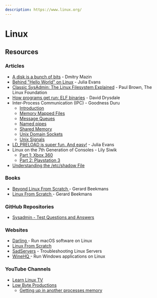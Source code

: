 ```yaml
---
description: https://www.linux.org/
---
```


# Linux

## Resources

### Articles

* [A disk is a bunch of bits](https://www.cyberdemon.org/2023/07/19/bunch-of-bits.html) - Dmitry Mazin
* [Behind "Hello World" on Linux](https://jvns.ca/blog/2023/08/03/behind--hello-world/) - Julia Evans
* [Classic SysAdmin: The Linux Filesystem Explained](https://www.linuxfoundation.org/blog/blog/classic-sysadmin-the-linux-filesystem-explained) - Paul Brown, The Linux Foundation
* [How programs get run: ELF binaries](https://lwn.net/Articles/631631/) - David Drysdale
* Inter-Process Communication (IPC) - Goodness Duru
  * [Introduction](https://goodyduru.github.io/os/2023/09/08/ipc-introduction.html)
  * [Memory Mapped Files](https://goodyduru.github.io/os/2024/03/18/ipc-mmap.html)
  * [Message Queues](https://goodyduru.github.io/os/2023/11/13/ipc-message-queues.html)
  * [Named pipes](https://goodyduru.github.io/os/2023/09/26/ipc-named-pipes.html)
  * [Shared Memory](https://goodyduru.github.io/os/2024/01/31/ipc-shared-memory.html)
  * [Unix Domain Sockets](https://goodyduru.github.io/os/2023/10/03/ipc-unix-domain-sockets.html)
  * [Unix Signals](https://goodyduru.github.io/os/2023/10/05/ipc-unix-signals.html)
* [LD\_PRELOAD is super fun. And easy!](https://jvns.ca/blog/2014/11/27/ld-preload-is-super-fun-and-easy/) - Julia Evans
* Linux on the 7th Generation of Consoles - Lily Siwik
  * [Part 1: Xbox 360](https://www.lilysthings.org/blog/linux-on-xbox360/)
  * [Part 2: Playstation 3](https://www.lilysthings.org/blog/linux-on-ps3/)
* [Understanding the /etc/shadow File](https://linuxize.com/post/etc-shadow-file/)

### Books

* [Beyond Linux From Scratch ](https://www.linuxfromscratch.org/blfs/view/stable/)- Gerard Beekmans
* [Linux From Scratch ](https://www.linuxfromscratch.org/lfs/view/stable/)- Gerard Beekmans

### GitHub Repositories

* [Sysadmin - Test Questions and Answers](https://github.com/trimstray/test-your-sysadmin-skills)

### Websites

* [Darling ](https://www.darlinghq.org/)- Run macOS software on Linux
* [Linux From Scratch](https://www.linuxfromscratch.org/lfs/)
* [SadServers](https://sadservers.com/scenarios) - Troubleshooting Linux Servers
* [WineHQ ](https://www.winehq.org/)- Run Windows applications on Linux

### YouTube Channels

* [Learn Linux TV](https://www.youtube.com/@LearnLinuxTV/videos)
* [Low Byte Productions](https://www.youtube.com/@LowByteProductions)
  * [Getting up in another processes memory](https://www.youtube.com/watch?v=0ihChIaN8d0)
